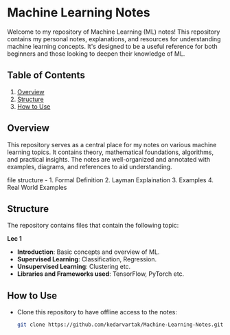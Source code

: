 # Machine Learning Notes

Welcome to my repository of Machine Learning (ML) notes! This repository contains my personal notes, explanations, and resources for understanding machine learning concepts. It's designed to be a useful reference for both beginners and those looking to deepen their knowledge of ML.

## Table of Contents
1. [Overview](#overview)
2. [Structure](#structure)
3. [How to Use](#how-to-use)

## Overview
This repository serves as a central place for my notes on various machine learning topics. It contains theory, mathematical foundations, algorithms, and practical insights. The notes are well-organized and annotated with examples, diagrams, and references to aid understanding.

file structure - 1. Formal Definition
2. Layman Explaination
3. Examples
4. Real World Examples

## Structure
The repository contains files that contain the following topic:

**Lec 1**
- **Introduction**: Basic concepts and overview of ML.
- **Supervised Learning**: Classification, Regression.
- **Unsupervised Learning**: Clustering etc.
- **Libraries and Frameworks used**: TensorFlow, PyTorch etc.

  
## How to Use
- Clone this repository to have offline access to the notes:
  ```bash
  git clone https://github.com/kedarvartak/Machine-Learning-Notes.git
